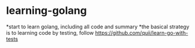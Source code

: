 # learning-golang
*start to learn golang, including all code and summary
*the basical strategy is to learning code by testing, follow https://github.com/quii/learn-go-with-tests
